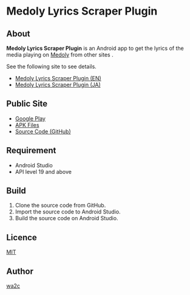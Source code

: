 Medoly Lyrics Scraper Plugin
============================

## About

**Medoly Lyrics Scraper Plugin** is an Android app to get the lyrics of the media playing on [Medoly](https://play.google.com/store/apps/details?id=com.wa2c.android.medoly) from other sites .

See the following site to see details.

  * [Medoly Lyrics Scraper Plugin (EN)](https://www.wa2c.com/documents/dokuwiki/doku.php?id=en:medoly_lrc_lyrics_plugin:start)
  * [Medoly Lyrics Scraper Plugin (JA)](https://www.wa2c.com/documents/dokuwiki/doku.php?id=ja:medoly_lrc_lyrics_plugin:start)

## Public Site

* [Google Play](https://play.google.com/store/apps/details?id=com.wa2c.android.medoly.plugin.action.lyricsscraper)
* [APK Files](https://wa2c.com/android/medoly/apk/)
* [Source Code (GitHub)](https://github.com/wa2c/medoly-lyrics-scraper-plugin)


## Requirement

* Android Studio
* API level 19 and above

## Build

1. Clone the source code from GitHub.
2. Import the source code to Android Studio.
3. Build the source code on Android Studio.

## Licence

[MIT](https://github.com/wa2c/medoly-lyrics-scraper-plugin/blob/master/LICENSE)

## Author

[wa2c](https://github.com/wa2c)
